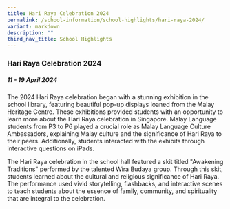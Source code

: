 ```yaml
---
title: Hari Raya Celebration 2024
permalink: /school-information/school-highlights/hari-raya-2024/
variant: markdown
description: ""
third_nav_title: School Highlights
---
```

### Hari Raya Celebration 2024

##### 11 - 19 April 2024

The 2024 Hari Raya celebration began with a stunning exhibition in the school library, featuring beautiful pop-up displays loaned from the Malay Heritage Centre. These exhibitions provided students with an opportunity to learn more about the Hari Raya celebration in Singapore. Malay Language students from P3 to P6 played a crucial role as Malay Language Culture Ambassadors, explaining Malay culture and the significance of Hari Raya to their peers. Additionally, students interacted with the exhibits through interactive questions on iPads.

The Hari Raya celebration in the school hall featured a skit titled "Awakening Traditions" performed by the talented Wira Budaya group. Through this skit, students learned about the cultural and religious significance of Hari Raya. The performance used vivid storytelling, flashbacks, and interactive scenes to teach students about the essence of family, community, and spirituality that are integral to the celebration.